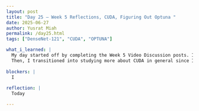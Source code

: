 ```yaml
---
layout: post
title: "Day 25 – Week 5 Reflections, CUDA, Figuring Out Optuna "
date: 2025-06-27
author: Yusrat Miah
permalink: /day25.html
tags: ["DenseNet-121", "CUDA", "OPTUNA"]

what_i_learned: |
  My day started off by completing the Week 5 Video Discussion posts. I particularly responded to the "The African Diaspora Media Hub" and "Smart Water Contamination Detection Using AI Model" groups. Through these projects I learned about consolidating data to make meaningful website to enilghten individuals of the rich, beautiful culture within the African Diaspora and how hardware-software interactions have a lot of potential to create a cost effective solution to address critical water contamination issues.
  Then, I transitioned into studying more about CUDA in general since I feel like I was too technically sound with it. I watched a video interview about it explained by one of the architects of CUDA named Stephen Jones. He explained how CUDA brings together 
  
blockers: |
  I 
  
reflection: |
  Today

---
```


